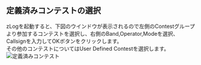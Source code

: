 ## 定義済みコンテストの選択
zLogを起動すると、下図のウインドウが表示されるので左側のContestグループより参加するコンテストを選択し、右側のBand,Operator,Modeを選択、Callsignを入力してOKボタンをクリックします。  
その他のコンテストについてはUser Defined Contestを選択します。  
![定義済みコンテスト](https://github.com/jr8ppg/zLog/blob/images/menu.png)